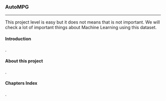 ### AutoMPG
-----
This project level is easy but it does not means that is not important. We will check a lot of important things about Machine Learning using this dataset.


#### Introduction
.


#### About this project
.


#### Chapters Index
.
